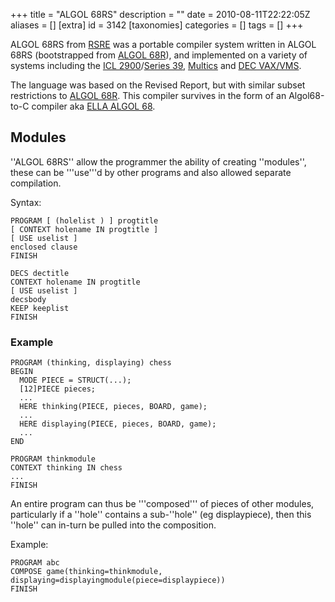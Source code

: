+++
title = "ALGOL 68RS"
description = ""
date = 2010-08-11T22:22:05Z
aliases = []
[extra]
id = 3142
[taxonomies]
categories = []
tags = []
+++


ALGOL 68RS from [RSRE](https://en.wikipedia.org/wiki/Royal_Signals_and_Radar_Establishment) was a portable compiler system written in ALGOL 68RS (bootstrapped from [ALGOL 68R](https://rosettacode.org/wiki/ALGOL_68R)), and implemented on a variety of systems including the [ICL 2900](https://en.wikipedia.org/wiki/wiki_ICL_2900_Series)/[Series 39](https://en.wikipedia.org/wiki/ICL_Series_39), [Multics](https://rosettacode.org/wiki/Multics) and [DEC VAX/VMS](https://en.wikipedia.org/wiki/VAX).

The language was based on the Revised Report, but with similar subset restrictions to [ALGOL 68R](https://rosettacode.org/wiki/ALGOL_68R).
This compiler survives in the form of an Algol68-to-C compiler aka [ELLA ALGOL 68](https://rosettacode.org/wiki/ELLA_ALGOL_68).

## Modules
''ALGOL 68RS'' allow the programmer the ability of creating ''modules'', these can be '''use'''d by other programs and also allowed separate compilation.

Syntax:

```algol68
PROGRAM [ (holelist ) ] progtitle
[ CONTEXT holename IN progtitle ]
[ USE uselist ]
enclosed clause
FINISH
```


```algol68
DECS dectitle
CONTEXT holename IN progtitle
[ USE uselist ]
decsbody
KEEP keeplist
FINISH
```


###  Example 


```algol68
PROGRAM (thinking, displaying) chess
BEGIN
  MODE PIECE = STRUCT(...);
  [12]PIECE pieces;
  ...
  HERE thinking(PIECE, pieces, BOARD, game);
  ...
  HERE displaying(PIECE, pieces, BOARD, game);
  ...
END
```



```algol68
PROGRAM thinkmodule
CONTEXT thinking IN chess
...
FINISH
```


An entire program can thus be '''composed''' of pieces of other modules, particularly if a ''hole'' contains a sub-''hole'' (eg displaypiece), then this ''hole'' can in-turn be pulled into the composition.

Example:

```algol68
PROGRAM abc
COMPOSE game(thinking=thinkmodule, displaying=displayingmodule(piece=displaypiece))
FINISH
```

